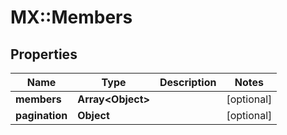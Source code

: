 # MX::Members

## Properties
Name | Type | Description | Notes
------------ | ------------- | ------------- | -------------
**members** | **Array&lt;Object&gt;** |  | [optional] 
**pagination** | **Object** |  | [optional] 


